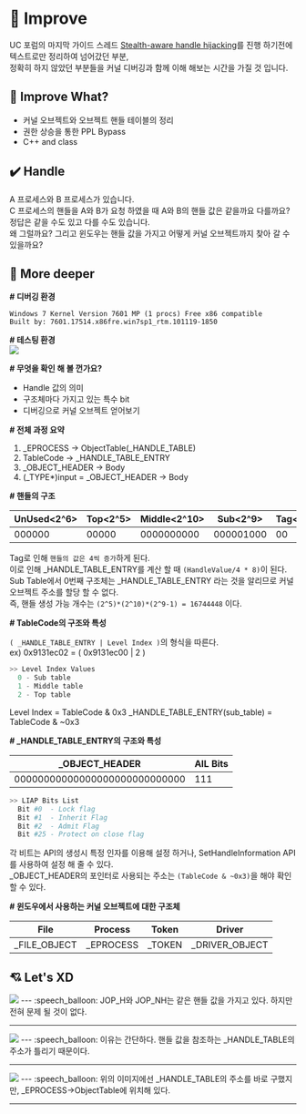 # :speech_balloon: Improve

UC 포럼의 마지막 가이드 스레드 <a href="https://www.unknowncheats.me/forum/anti-cheat-bypass/261176-silentjack-ultimate-handle-hijacking-user-mode-multi-ac-bypass-eac-tested.html">Stealth-aware handle hijacking</a>를 진행 하기전에 텍스트로만 정리하여 넘어갔던 부분,<br>정확히 하지 않았던 부분들을 커널 디버깅과 함께 이해 해보는 시간을 가질 것 입니다.<br>

## :green_book: Improve What?
- 커널 오브젝트와 오브젝트 핸들 테이블의 정리
- 권한 상승을 통한 PPL Bypass
- C++ and class

## :heavy_check_mark: Handle

A 프로세스와 B 프로세스가 있습니다.<br>
C 프로세스의 핸들을 A와 B가 요청 하였을 때 A와 B의 핸들 값은 같을까요 다를까요?<br>
정답은 같을 수도 있고 다를 수도 있습니다.<br>
왜 그럴까요? 그리고 윈도우는 핸들 값을 가지고 어떻게 커널 오브젝트까지 찾아 갈 수 있을까요?<br>

## :pushpin: More deeper

__\# 디버깅 환경__
```
Windows 7 Kernel Version 7601 MP (1 procs) Free x86 compatible
Built by: 7601.17514.x86fre.win7sp1_rtm.101119-1850
```

__\# 테스팅 환경__<br>
<img src="https://user-images.githubusercontent.com/40850499/43530597-f10477e8-95e8-11e8-8acc-e811a4131fcc.png"/>

__\# 무엇을 확인 해 볼 껀가요?__<br>
- Handle 값의 의미
- 구조체마다 가지고 있는 특수 bit
- 디버깅으로 커널 오브젝트 얻어보기

__\# 전체 과정 요약__<br>
1. _EPROCESS → ObjectTable(_HANDLE_TABLE)
2. TableCode → _HANDLE_TABLE_ENTRY
3. _OBJECT_HEADER → Body
4. (_TYPE*)input = _OBJECT_HEADER → Body

__\# 핸들의 구조__<br>

| UnUsed<2^6> | Top<2^5> | Middle<2^10> | Sub<2^9> | Tag<2^2> |
| ------ | --- | ------ | --- | --- |
| 000000 | 00000 | 0000000000 | 000001000 | 00 |

Tag로 인해 `핸들의 값은 4씩 증가`하게 된다.<br>
이로 인해 _HANDLE_TABLE_ENTRY를 계산 할 때 `(HandleValue/4 * 8)`이 된다.<br>
Sub Table에서 0번째 구조체는 _HANDLE_TABLE_ENTRY 라는 것을 알리므로 커널 오브젝트 주소를 할당 할 수 없다.<br>
즉, 핸들 생성 가능 개수는 `(2^5)*(2^10)*(2^9-1) = 16744448` 이다.<br>

__\# TableCode의 구조와 특성__<br>

`( _HANDLE_TABLE_ENTRY | Level Index )`의 형식을 따른다.<br>
ex) 0x9131ec02 = ( 0x9131ec00 | 2 )<br>

```python
>> Level Index Values
  0 - Sub table
  1 - Middle table
  2 - Top table
```
Level Index = TableCode & 0x3
_HANDLE_TABLE_ENTRY(sub_table) = TableCode & ~0x3

__\# \_HANDLE\_TABLE\_ENTRY의 구조와 특성__<br>

| _OBJECT_HEADER | AIL Bits |
| ------------- | -------- | 
| 00000000000000000000000000000 | 111 | 

```python
>> LIAP Bits List
  Bit #0  - Lock flag
  Bit #1  - Inherit Flag
  Bit #2  - Admit Flag
  Bit #25 - Protect on close flag 
```
각 비트는 API의 생성시 특정 인자를 이용해 설정 하거나, SetHandleInformation API를 사용하여 설정 해 줄 수 있다.<br>
_OBJECT_HEADER의 포인터로 사용되는 주소는 `(TableCode & ~0x3)`을 해야 확인 할 수 있다.<br>


__\# 윈도우에서 사용하는 커널 오브젝트에 대한 구조체__

| File| Process | Token | Driver |
| --- | ------- | ----- | ------ |
|   _FILE_OBJECT   | _EPROCESS     | _TOKEN     | _DRIVER_OBJECT|

## :cupid: Let's XD
<img src="https://user-images.githubusercontent.com/40850499/43531579-0a3f9434-95eb-11e8-95de-9191da47df1f.PNG"/>
---
:speech_balloon: JOP_H와 JOP_NH는 같은 핸들 값을 가지고 있다. 하지만 전혀 문제 될 것이 없다.<br>

---

<img src="https://user-images.githubusercontent.com/40850499/43531760-768e1444-95eb-11e8-8bab-ba48b6b8ce57.PNG"/>
---
:speech_balloon: 이유는 간단하다. 핸들 값을 참조하는 _HANDLE_TABLE의 주소가 틀리기 때문이다.<br>

---

<img src="https://user-images.githubusercontent.com/40850499/43531946-e524a15c-95eb-11e8-9ff3-ee6bc2e80107.PNG"/>
---
:speech_balloon: 위의 이미지에선 _HANDLE_TABLE의 주소를 바로 구했지만, _EPROCESS->ObjectTable에 위치해 있다.<br>

---


